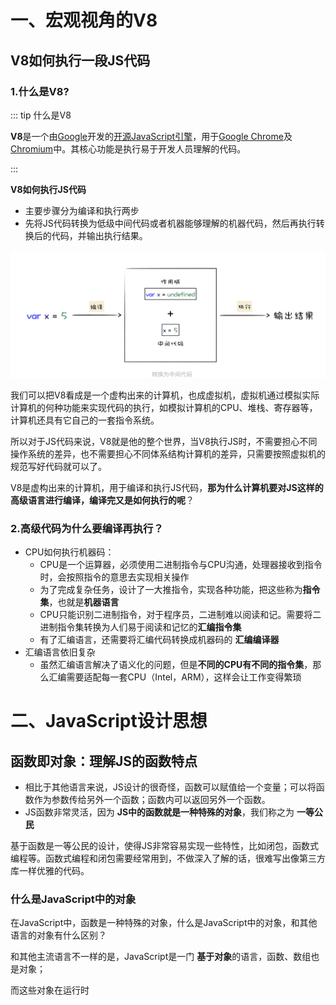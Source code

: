 # 一、宏观视角的V8

## V8如何执行一段JS代码

### 1.什么是V8?

::: tip 什么是V8

**V8**是一个由[Google](https://zh.wikipedia.org/wiki/Google)开发的[开源](https://zh.wikipedia.org/wiki/开源)[JavaScript引擎](https://zh.wikipedia.org/wiki/JavaScript引擎)，用于[Google Chrome](https://zh.wikipedia.org/wiki/Google_Chrome)及[Chromium](https://zh.wikipedia.org/wiki/Chromium)中。其核心功能是执行易于开发人员理解的代码。

:::

**V8如何执行JS代码**

- 主要步骤分为编译和执行两步
- 先将JS代码转换为低级中间代码或者机器能够理解的机器代码，然后再执行转换后的代码，并输出执行结果。

![](./V8/transfer_mid_code.png)

我们可以把V8看成是一个虚构出来的计算机，也成虚拟机，虚拟机通过模拟实际计算机的何种功能来实现代码的执行，如模拟计算机的CPU、堆栈、寄存器等，计算机还具有它自己的一套指令系统。



所以对于JS代码来说，V8就是他的整个世界，当V8执行JS时，不需要担心不同操作系统的差异，也不需要担心不同体系结构计算机的差异，只需要按照虚拟机的规范写好代码就可以了。



V8是虚构出来的计算机，用于编译和执行JS代码，**那为什么计算机要对JS这样的高级语言进行编译，编译完又是如何执行的呢**？



### 2.高级代码为什么要编译再执行？

- CPU如何执行机器码：
  - CPU是一个运算器，必须使用二进制指令与CPU沟通，处理器接收到指令时，会按照指令的意思去实现相关操作
  - 为了完成复杂任务，设计了一大推指令，实现各种功能，把这些称为**指令集**，也就是**机器语言**
  - CPU只能识别二进制指令，对于程序员，二进制难以阅读和记。需要将二进制指令集转换为人们易于阅读和记忆的**汇编指令集**
  - 有了汇编语言，还需要将汇编代码转换成机器码的 **汇编编译器**
- 汇编语言依旧复杂
  - 虽然汇编语言解决了语义化的问题，但是**不同的CPU有不同的指令集**，那么汇编需要适配每一套CPU（Intel，ARM），这样会让工作变得繁琐

# 二、JavaScript设计思想

## 函数即对象：理解JS的函数特点

- 相比于其他语言来说，JS设计的很奇怪，函数可以赋值给一个变量；可以将函数作为参数传给另外一个函数；函数内可以返回另外一个函数。
- JS函数非常灵活，因为 **JS中的函数就是一种特殊的对象**，我们称之为 **一等公民**



基于函数是一等公民的设计，使得JS非常容易实现一些特性，比如闭包，函数式编程等。函数式编程和闭包需要经常用到，不做深入了解的话，很难写出像第三方库一样优雅的代码。



### 什么是JavaScript中的对象

在JavaScript中，函数是一种特殊的对象，什么是JavaScript中的对象，和其他语言的对象有什么区别？



和其他主流语言不一样的是，JavaScript是一门 **基于对象**的语言，函数、数组也是对象；



而这些对象在运行时



































































